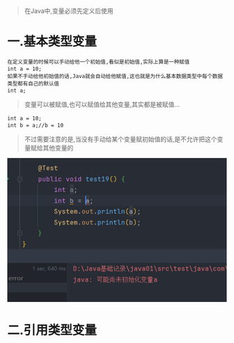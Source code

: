 
>在Java中,变量必须先定义后使用
# 一.基本类型变量

```
在定义变量的时候可以手动给他一个初始值,看似是初始值,实际上算是一种赋值
int a = 10;
如果不手动给他初始值的话,Java就会自动给他赋值,这也就是为什么基本数据类型中每个数据类型都有自己的默认值
int a;
```

>变量可以被赋值,也可以赋值给其他变量,其实都是被赋值...

```
int a = 10;
int b = a;//b = 10
```

>不过需要注意的是,当没有手动给某个变量赋初始值的话,是不允许把这个变量赋给其他变量的

![](images/变量/file-20250405193020.png)



# 二.引用类型变量